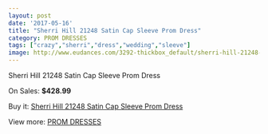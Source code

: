 ```yaml
---
layout: post
date: '2017-05-16'
title: "Sherri Hill 21248 Satin Cap Sleeve Prom Dress"
category: PROM DRESSES
tags: ["crazy","sherri","dress","wedding","sleeve"]
image: http://www.eudances.com/3292-thickbox_default/sherri-hill-21248-satin-cap-sleeve-prom-dress.jpg
---
```

Sherri Hill 21248 Satin Cap Sleeve Prom Dress

On Sales: **$428.99**
<a href="https://www.eudances.com/en/prom-dresses/1125-sherri-hill-21248-satin-cap-sleeve-prom-dress.html"><amp-img layout="responsive" width="600" height="600" src="//www.eudances.com/3292-thickbox_default/sherri-hill-21248-satin-cap-sleeve-prom-dress.jpg" alt="Sherri Hill 21248 Satin Cap Sleeve Prom Dress 0" /></a>
<a href="https://www.eudances.com/en/prom-dresses/1125-sherri-hill-21248-satin-cap-sleeve-prom-dress.html"><amp-img layout="responsive" width="600" height="600" src="//www.eudances.com/3293-thickbox_default/sherri-hill-21248-satin-cap-sleeve-prom-dress.jpg" alt="Sherri Hill 21248 Satin Cap Sleeve Prom Dress 1" /></a>

Buy it: [Sherri Hill 21248 Satin Cap Sleeve Prom Dress](https://www.eudances.com/en/prom-dresses/1125-sherri-hill-21248-satin-cap-sleeve-prom-dress.html "Sherri Hill 21248 Satin Cap Sleeve Prom Dress")

View more: [PROM DRESSES](https://www.eudances.com/en/13-prom-dresses "PROM DRESSES")